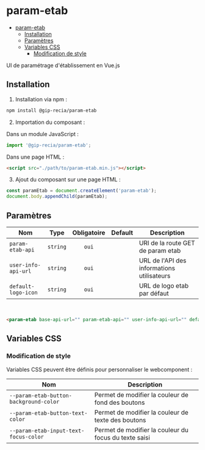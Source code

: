 # param-etab

- [param-etab](#param-etab)
  - [Installation](#installation)
  - [Paramètres](#paramètres)
  - [Variables CSS](#variables-css)
    - [Modification de style](#modification-de-style)

UI de paramétrage d'établissement en Vue.js

## Installation

1. Installation via npm :

```sh
npm install @gip-recia/param-etab
```

2. Importation du composant :

Dans un module JavaScript :

```js
import '@gip-recia/param-etab';
```

Dans une page HTML :

```html
<script src="./path/to/param-etab.min.js"></script>
```

3. Ajout du composant sur une page HTML :

```js
const paramEtab = document.createElement('param-etab');
document.body.appendChild(paramEtab);
```

## Paramètres

| Nom                 |   Type   | Obligatoire | Default | Description                                |
| ------------------- | :------: | :---------: | :-----: | ------------------------------------------ |
| `param-etab-api`    | `string` |    `oui`    |         | URI de la route GET de param etab          |
| `user-info-api-url` | `string` |    `oui`    |         | URL de l'API des informations utilisateurs |
| `default-logo-icon` | `string` |    `oui`    |         | URL de logo etab par défaut                |

<br/>

```html
<param-etab base-api-url="" param-etab-api="" user-info-api-url="" default-logo-icon=""/>
```

## Variables CSS

### Modification de style

Variables CSS peuvent être définis pour personnaliser le webcomponent :

| Nom                                                   | Description                                                   |
| ----------------------------------------------------- | ------------------------------------------------------------- |
| `--param-etab-button-background-color`                | Permet de modifier la couleur de fond des boutons             |
| `--param-etab-button-text-color`                      | Permet de modifier la couleur de texte des boutons            |
| `--param-etab-input-text-focus-color`                 | Permet de modifier la couleur du focus du texte saisi         |